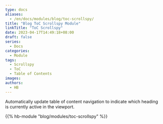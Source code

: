 ```yaml
---
type: docs
aliases:
  - /en/docs/modules/blog/toc-scrollspy/
title: "Blog ToC Scrollspy Module"
linkTitle: "ToC Scrollspy"
date: 2023-04-17T14:49:18+08:00
draft: false
series:
  - Docs
categories:
  - Module
tags:
  - Scrollspy
  - ToC
  - Table of Contents
images:
authors:
  - HB
---
```


Automatically update table of content navigation to indicate which heading is currently active in the viewport.

<!--more-->

{{% hb-module "blog/modules/toc-scrollspy" %}}
